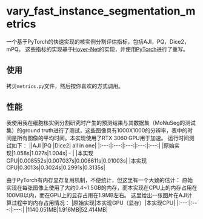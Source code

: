 # vary_fast_instance_segmentation_metrics
一个基于PyTorch的快速实现的核实例分割评估指标，包括AJI，PQ，Dice2，mPQ。
这些指标的实现基于[Hover-Net](https://github.com/vqdang/hover_net/blob/master/metrics/stats_utils.py)的实现，并使用[PyTorch](https://pytorch.org/)进行了重写。

## 使用
拷贝`metrics.py`文件，然后按你喜欢的方式调用。

## 性能
我使用我在细胞核实例分割研究时产生的预测结果与其数据集（MoNuSeg的测试集）的ground truth进行了测试，这些图像具有1000X1000的分辨率，表中的时间是所有图像的平均时间。本实现使用了RTX 3060 GPU用于加速。
运行时间测试如下：
||AJI  |PQ   |Dice2| all in one|
|:---:|:---:|:---:|:---:|:---:|
|原始实现|1.058s|1.027s|1.004s| - |
|本实现GPU|0.008552s|0.007037s|0.006611s|0.01003s|
|本实现CPU|0.3013s|0.3024s|0.2991s|0.3135s|

由于PyTorch有内存显存复用机制，不便统计，但这里有一个大致的估计：
原始实现在每张图像上使用了大约0.4~1.5GB的内存，而本实现在CPU上的内存占用在100MB以内，而在GPU上的显存占用在1.9MB左右。
这里给出一张图片在AJI计算过程中的内存占用情况：
|原始实现|本实现GPU（显存）|本实现CPU|
|:---:|:---:|:---:|
|1140.051MB|1.916MB|52.414MB|
